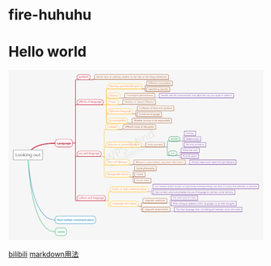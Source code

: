 # fire-huhuhu
# Hello world

![pic1](https://github.com/fire-huhuhu/fire-huhuhu.GitHub-io/raw/gh-pages/images/ma.png)

[bilibili](https://www.bilibili.com)
[markdown用法](https://www.cnblogs.com/longronglang/p/8453047.html)


